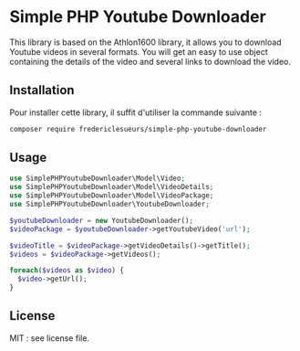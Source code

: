 # Simple PHP Youtube Downloader

This library is based on the Athlon1600 library, it allows you to download Youtube videos in several formats.
You will get an easy to use object containing the details of the video and several links to download the video.

## Installation

Pour installer cette library, il suffit d'utiliser la commande suivante :

```bash
composer require fredericlesueurs/simple-php-youtube-downloader
```

## Usage

```php
use SimplePHPYoutubeDownloader\Model\Video;
use SimplePHPYoutubeDownloader\Model\VideoDetails;
use SimplePHPYoutubeDownloader\Model\VideoPackage;
use SimplePHPYoutubeDownloader\YoutubeDownloader;

$youtubeDownloader = new YoutubeDownloader();
$videoPackage = $youtubeDownloader->getYoutubeVideo('url');

$videoTitle = $videoPackage->getVideoDetails()->getTitle();
$videos = $videoPackage->getVideos();

foreach($videos as $video) {
  $video->getUrl();
}

```

## License
MIT : see license file.
